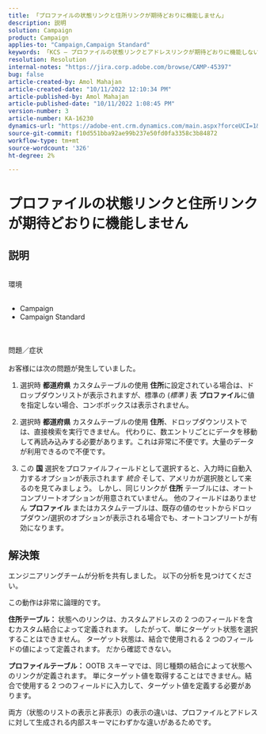 ```yaml
---
title: 「プロファイルの状態リンクと住所リンクが期待どおりに機能しません」
description: 説明
solution: Campaign
product: Campaign
applies-to: "Campaign,Campaign Standard"
keywords: 「KCS — プロファイルの状態リンクとアドレスリンクが期待どおりに機能しない」
resolution: Resolution
internal-notes: "https://jira.corp.adobe.com/browse/CAMP-45397"
bug: false
article-created-by: Amol Mahajan
article-created-date: "10/11/2022 12:10:34 PM"
article-published-by: Amol Mahajan
article-published-date: "10/11/2022 1:08:45 PM"
version-number: 3
article-number: KA-16230
dynamics-url: "https://adobe-ent.crm.dynamics.com/main.aspx?forceUCI=1&pagetype=entityrecord&etn=knowledgearticle&id=ca7341b2-5d49-ed11-bba2-002248086cae"
source-git-commit: f10d551bba92ae99b237e50fd0fa3358c3b84872
workflow-type: tm+mt
source-wordcount: '326'
ht-degree: 2%

---
```


# プロファイルの状態リンクと住所リンクが期待どおりに機能しません

## 説明

<br>環境<br><br>
- Campaign
- Campaign Standard

<br><br>問題／症状<br><br>
お客様には次の問題が発生していました。

1. 選択時 <b>都道府県</b> カスタムテーブルの使用 <b>住所</b>に設定されている場合は、ドロップダウンリストが表示されますが、標準の (*標準 )* 表 <b>プロファイル</b>に値を指定しない場合、コンボボックスは表示されません。

2. 選択時 <b>都道府県</b> カスタムテーブルの使用 <b>住所</b>、ドロップダウンリストでは、直接検索を実行できません。 代わりに、数エントリごとにデータを移動して再読み込みする必要があります。これは非常に不便です。大量のデータが利用できるので不便です。

3. この <b>国</b> 選択をプロファイルフィールドとして選択すると、入力時に自動入力するオプションが表示されます *統合* そして、アメリカが選択肢として来るのを見てみましょう。 しかし、同じリンクが <b>住所</b> テーブルには、オートコンプリートオプションが用意されていません。 他のフィールドはありません <b>プロファイル</b> またはカスタムテーブルは、既存の値のセットからドロップダウン/選択のオプションが表示される場合でも、オートコンプリートが有効になります。


## 解決策


エンジニアリングチームが分析を共有しました。 以下の分析を見つけてください。

この動作は非常に論理的です。

<b>住所テーブル： </b>状態へのリンクは、カスタムアドレスの 2 つのフィールドを含むカスタム結合によって定義されます。 したがって、単にターゲット状態を選択することはできません。
ターゲット状態は、結合で使用される 2 つのフィールドの値によって定義されます。 だから確認できない。

<b>プロファイルテーブル： </b>OOTB スキーマでは、同じ種類の結合によって状態へのリンクが定義されます。 単にターゲット値を取得することはできません。結合で使用する 2 つのフィールドに入力して、ターゲット値を定義する必要があります。

両方（状態のリストの表示と非表示）の表示の違いは、プロファイルとアドレスに対して生成される内部スキーマにわずかな違いがあるためです。


